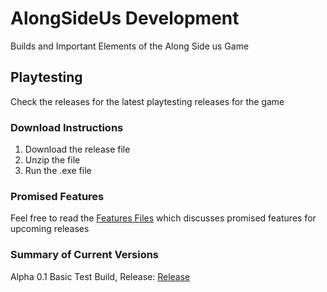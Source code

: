 # AlongSideUs Development
Builds and Important Elements of the Along Side us Game

## Playtesting
Check the releases for the latest playtesting releases for the game

### Download Instructions
1. Download the release file
2. Unzip the file
3. Run the .exe file

### Promised Features
Feel free to read the [Features Files](/Features/) which discusses promised features for upcoming releases

### Summary of Current Versions
Alpha 0.1 Basic Test Build, Release: [Release](/releases/tag/Experimental_1)
